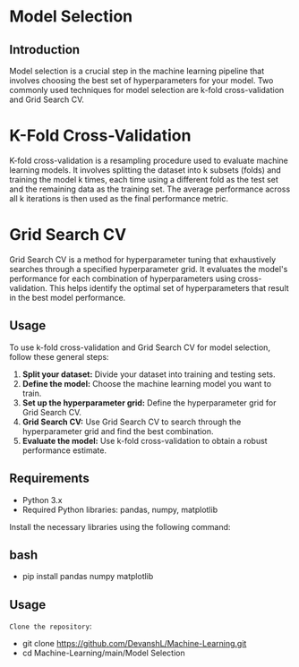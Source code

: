 # Model Selection 

## Introduction

Model selection is a crucial step in the machine learning pipeline that involves choosing the best set of hyperparameters for your model. Two commonly used techniques for model selection are k-fold cross-validation and Grid Search CV.

# K-Fold Cross-Validation

K-fold cross-validation is a resampling procedure used to evaluate machine learning models. It involves splitting the dataset into k subsets (folds) and training the model k times, each time using a different fold as the test set and the remaining data as the training set. The average performance across all k iterations is then used as the final performance metric.

# Grid Search CV

Grid Search CV is a method for hyperparameter tuning that exhaustively searches through a specified hyperparameter grid. It evaluates the model's performance for each combination of hyperparameters using cross-validation. This helps identify the optimal set of hyperparameters that result in the best model performance.

## Usage

To use k-fold cross-validation and Grid Search CV for model selection, follow these general steps:

1. **Split your dataset:** Divide your dataset into training and testing sets.
2. **Define the model:** Choose the machine learning model you want to train.
3. **Set up the hyperparameter grid:** Define the hyperparameter grid for Grid Search CV.
4. **Grid Search CV:** Use Grid Search CV to search through the hyperparameter grid and find the best combination.
5. **Evaluate the model:** Use k-fold cross-validation to obtain a robust performance estimate.

## Requirements

- Python 3.x
- Required Python libraries: pandas, numpy, matplotlib

Install the necessary libraries using the following command:

## bash
- pip install pandas numpy matplotlib

## Usage

`Clone the repository`:

- git clone https://github.com/DevanshL/Machine-Learning.git
- cd Machine-Learning/main/Model Selection



